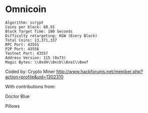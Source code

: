 # Omnicoin

    Algorithm: scrypt
    Coins per block: 68.55
    Block Target Time: 180 Seconds
    Difficulty retargeting: KGW (Every Block)
    Total Coins: 13,371,337
    RPC Port: 43555
    P2P Port: 43556
    Testnet Port: 43557
    Address Version: 115 (0x73)
    Magic Bytes: \\0xd4\\0xcb\\0xa1\\0xef

Coded by: Crypto Miner
http://www.hackforums.net/member.php?action=profile&uid=1302310

With contributions from:

Doctor Blue

Pillows

